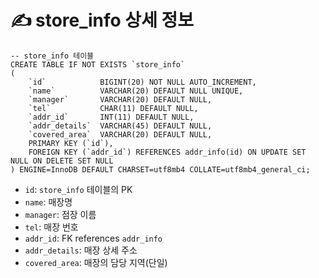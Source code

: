 # ✍️ store_info 상세 정보

```mariadb
-- store_info 테이블
CREATE TABLE IF NOT EXISTS `store_info`
(
    `id`            BIGINT(20) NOT NULL AUTO_INCREMENT,
    `name`          VARCHAR(20) DEFAULT NULL UNIQUE,
    `manager`       VARCHAR(20) DEFAULT NULL,
    `tel`           CHAR(11) DEFAULT NULL,
    `addr_id`       INT(11) DEFAULT NULL,
    `addr_details`  VARCHAR(45) DEFAULT NULL,
    `covered_area`  VARCHAR(20) DEFAULT NULL,
    PRIMARY KEY (`id`),
    FOREIGN KEY (`addr_id`) REFERENCES addr_info(id) ON UPDATE SET NULL ON DELETE SET NULL
) ENGINE=InnoDB DEFAULT CHARSET=utf8mb4 COLLATE=utf8mb4_general_ci;
```

- `id`: `store_info` 테이블의 PK
- `name`: 매장명
- `manager`: 점장 이름
- `tel`: 매장 번호
- `addr_id`: FK references `addr_info`
- `addr_details`: 매장 상세 주소
- `covered_area`: 매장의 담당 지역(단일)